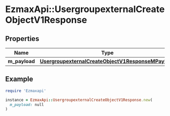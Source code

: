 # EzmaxApi::UsergroupexternalCreateObjectV1Response

## Properties

| Name | Type | Description | Notes |
| ---- | ---- | ----------- | ----- |
| **m_payload** | [**UsergroupexternalCreateObjectV1ResponseMPayload**](UsergroupexternalCreateObjectV1ResponseMPayload.md) |  |  |

## Example

```ruby
require 'Ezmaxapi'

instance = EzmaxApi::UsergroupexternalCreateObjectV1Response.new(
  m_payload: null
)
```

